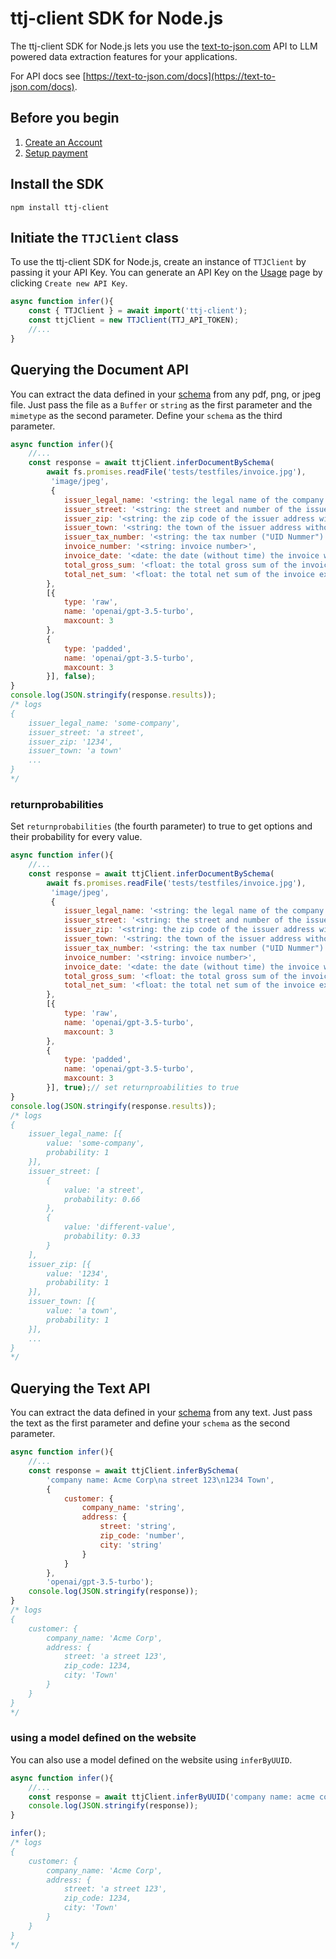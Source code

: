 # ttj-client SDK for Node.js

The ttj-client SDK for Node.js lets you use the [text-to-json.com](https://text-to-json.com) API to LLM powered data extraction features for your applications.

For API docs see [https://text-to-json.com/docs](https://text-to-json.com/docs).

## Before you begin

1. [Create an Account](https://text-to-json.com/create-account)
2. [Setup payment](https://text-to-json.com/account/billing)

## Install the SDK

```shell
npm install ttj-client
```

## Initiate the `TTJClient` class

To use the ttj-client SDK for Node.js, create an instance of `TTJClient` by passing it your API Key.
You can generate an API Key on the [Usage](https://text-to-json.com/account/usage) page by clicking `Create new API Key`.

```javascript
async function infer(){
    const { TTJClient } = await import('ttj-client');
    const ttjClient = new TTJClient(TTJ_API_TOKEN);
    //...
}
```

## Querying the Document API

You can extract the data defined in your [schema](https://text-to-json.com/en/docs#defining-a-schema) from any pdf, png, or jpeg file. Just pass the file as a `Buffer` or `string` as the first parameter and the `mimetype` as the second parameter. Define your `schema` as the third parameter. 

```javascript
async function infer(){
    //...
    const response = await ttjClient.inferDocumentBySchema(
        await fs.promises.readFile('tests/testfiles/invoice.jpg'),
         'image/jpeg', 
         {
            issuer_legal_name: '<string: the legal name of the company that issued the invoice>',
            issuer_street: '<string: the street and number of the issuer address>',
            issuer_zip: '<string: the zip code of the issuer address without the town>',
            issuer_town: '<string: the town of the issuer address without zip code>',
            issuer_tax_number: '<string: the tax number ("UID Nummer") of the issuer>',
            invoice_number: '<string: invoice number>',
            invoice_date: '<date: the date (without time) the invoice was issued>',
            total_gross_sum: '<float: the total gross sum of the invoice including VAT, null iff unsure>',
            total_net_sum: '<float: the total net sum of the invoice excluding VAT, null iff unsure>',
        }, 
        [{
            type: 'raw',
            name: 'openai/gpt-3.5-turbo',
            maxcount: 3
        },
        {
            type: 'padded',
            name: 'openai/gpt-3.5-turbo',
            maxcount: 3
        }], false);
}
console.log(JSON.stringify(response.results));
/* logs
{
    issuer_legal_name: 'some-company',
    issuer_street: 'a street',
    issuer_zip: '1234',
    issuer_town: 'a town'
    ...
}
*/
```

### returnprobabilities

Set `returnprobabilities` (the fourth parameter) to true to get options and their probability for every value.

```javascript
async function infer(){
    //...
    const response = await ttjClient.inferDocumentBySchema(
        await fs.promises.readFile('tests/testfiles/invoice.jpg'),
         'image/jpeg', 
         {
            issuer_legal_name: '<string: the legal name of the company that issued the invoice>',
            issuer_street: '<string: the street and number of the issuer address>',
            issuer_zip: '<string: the zip code of the issuer address without the town>',
            issuer_town: '<string: the town of the issuer address without zip code>',
            issuer_tax_number: '<string: the tax number ("UID Nummer") of the issuer>',
            invoice_number: '<string: invoice number>',
            invoice_date: '<date: the date (without time) the invoice was issued>',
            total_gross_sum: '<float: the total gross sum of the invoice including VAT, null iff unsure>',
            total_net_sum: '<float: the total net sum of the invoice excluding VAT, null iff unsure>',
        }, 
        [{
            type: 'raw',
            name: 'openai/gpt-3.5-turbo',
            maxcount: 3
        },
        {
            type: 'padded',
            name: 'openai/gpt-3.5-turbo',
            maxcount: 3
        }], true);// set returnproabilities to true
}
console.log(JSON.stringify(response.results));
/* logs
{
    issuer_legal_name: [{
        value: 'some-company',
        probability: 1
    }],
    issuer_street: [
        {
            value: 'a street',
            probability: 0.66
        },
        {
            value: 'different-value',
            probability: 0.33
        }
    ],
    issuer_zip: [{
        value: '1234',
        probability: 1
    }],
    issuer_town: [{
        value: 'a town',
        probability: 1
    }],
    ...
}
*/
```


## Querying the Text API

You can extract the data defined in your [schema](https://text-to-json.com/en/docs#defining-a-schema) from any text. Just pass the text as the first parameter and define your `schema` as the second parameter. 

```javascript
async function infer(){
    //...
    const response = await ttjClient.inferBySchema(
        'company name: Acme Corp\na street 123\n1234 Town', 
        {
            customer: {
                company_name: 'string',
                address: {
                    street: 'string',
                    zip_code: 'number',
                    city: 'string'
                }
            }
        }, 
        'openai/gpt-3.5-turbo');
    console.log(JSON.stringify(response));
}
/* logs
{
    customer: {
        company_name: 'Acme Corp',
        address: {
            street: 'a street 123',
            zip_code: 1234,
            city: 'Town'
        }
    }
}
*/
```

### using a model defined on the website

You can also use a model defined on the website using `inferByUUID`.

```javascript
async function infer(){
    //...
    const response = await ttjClient.inferByUUID('company name: acme corp\na street 123\n1234 Town', YOUR_UUID);
    console.log(JSON.stringify(response));
}

infer();
/* logs
{
    customer: {
        company_name: 'Acme Corp',
        address: {
            street: 'a street 123',
            zip_code: 1234,
            city: 'Town'
        }
    }
}
*/
```